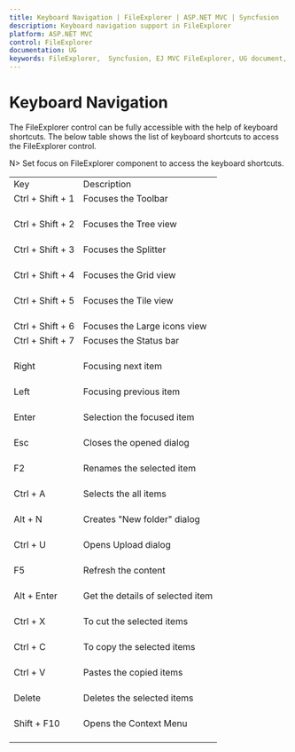 ```yaml
---
title: Keyboard Navigation | FileExplorer | ASP.NET MVC | Syncfusion
description: Keyboard navigation support in FileExplorer
platform: ASP.NET MVC
control: FileExplorer
documentation: UG
keywords: FileExplorer,  Syncfusion, EJ MVC FileExplorer, UG document, Keyboard navigation
---
```

# Keyboard Navigation

The FileExplorer control can be fully accessible with the help of keyboard shortcuts. The below table shows the list of keyboard shortcuts to access the FileExplorer control.


N> Set focus on FileExplorer component to access the keyboard shortcuts.

<table>
<tr>
<td>
Key
</td>
<td>
Description
</td>
</tr>
<tr>
<td>
Ctrl + Shift + 1<br/><br/></td>
<td>
Focuses the Toolbar<br/><br/></td>
</tr>
<tr>
<td>
Ctrl + Shift + 2<br/><br/></td>
<td>
Focuses the Tree view<br/><br/></td>
</tr>
<tr>
<td>
Ctrl + Shift + 3<br/><br/></td>
<td>
Focuses the Splitter<br/><br/></td>
</tr>
<tr>
<td>
Ctrl + Shift + 4<br/><br/></td>
<td>
Focuses the Grid view<br/><br/></td>
</tr>
<tr>
<td>
Ctrl + Shift + 5<br/><br/></td>
<td>
Focuses the Tile view<br/><br/></td>
</tr>
<tr>
<td>
Ctrl + Shift + 6
</td>
<td>
Focuses the Large icons view

</td>
</tr>
<tr>
<td>
Ctrl + Shift + 7<br/><br/></td>
<td>
Focuses the Status bar<br/><br/></td>
</tr>
<tr>
<td>
Right<br/><br/></td>
<td>
Focusing next item<br/><br/></td>
</tr>
<tr>
<td>
Left<br/><br/></td>
<td>
Focusing previous item<br/><br/></td>
</tr>
<tr>
<td>
Enter<br/><br/></td>
<td>
Selection the focused item<br/><br/></td>
</tr>
<tr>
<td>
Esc<br/><br/></td>
<td>
Closes the opened dialog<br/><br/></td>
</tr>
<tr>
<td>
F2<br/><br/></td>
<td>
Renames the selected item<br/><br/></td>
</tr>
<tr>
<td>
Ctrl + A<br/><br/></td>
<td>
Selects the all items<br/><br/></td>
</tr>
<tr>
<td>
Alt + N<br/><br/></td>
<td>
Creates "New folder" dialog<br/><br/></td>
</tr>
<tr>
<td>
Ctrl + U<br/><br/></td>
<td>
Opens Upload dialog<br/><br/></td>
</tr>
<tr>
<td>
F5<br/><br/></td>
<td>
Refresh the content<br/><br/></td>
</tr>
<tr>
<td>
Alt + Enter<br/><br/></td>
<td>
Get the details of selected item<br/><br/></td>
</tr>
<tr>
<td>
Ctrl + X<br/><br/></td>
<td>
To cut the selected items<br/><br/></td>
</tr>
<tr>
<td>
Ctrl + C<br/><br/></td>
<td>
To copy the selected items<br/><br/></td>
</tr>
<tr>
<td>
Ctrl + V<br/><br/></td>
<td>
Pastes the copied items<br/><br/></td>
</tr>
<tr>
<td>
Delete<br/><br/></td>
<td>
Deletes the selected items<br/><br/></td>
</tr>
<tr>
<td>
Shift + F10<br/><br/></td>
<td>
Opens the Context Menu<br/><br/></td>
</tr>
</table>
